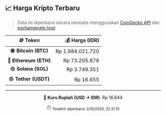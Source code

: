 

<!-- HARGA_KRIPTO -->
## 📈 Harga Kripto Terbaru

> Data ini diperbarui secara otomatis menggunakan [CoinGecko API](https://www.coingecko.com/) dan [exchangerate.host](https://exchangerate.host/)

<div align="center">

| 🪙 Token | 💰 Harga (IDR) |
|:------:|---------------:|
| 🟠 **Bitcoin (BTC)**   | Rp 1.984.021.720 |
| 🔵 **Ethereum (ETH)**  | Rp 73.205.878 |
| 🟣 **Solana (SOL)**    | Rp 3.749.351 |
| 🟢 **Tether (USDT)**   | Rp 16.655 |

---

💱 **Kurs Rupiah (USD → IDR)**: Rp 16.644

🕒 <sub>Terakhir diperbarui: 2/10/2025, 22.21.10</sub>

</div>
<!-- /HARGA_KRIPTO -->
